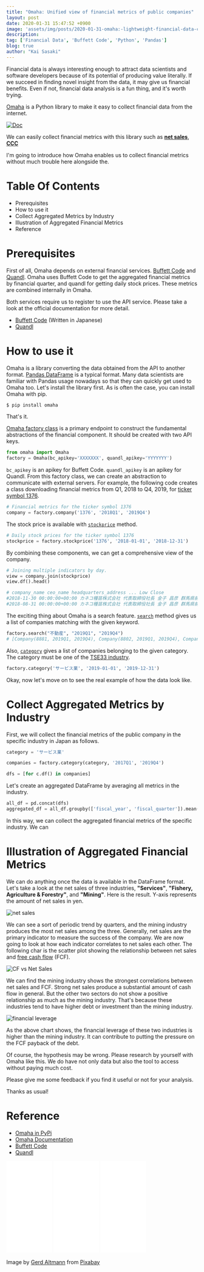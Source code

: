 ```yaml
---
title: "Omaha: Unified view of financial metrics of public companies"
layout: post
date: 2020-01-31 15:47:52 +0900
image: 'assets/img/posts/2020-01-31-omaha:-lightweight-financial-data-collection-module/catch.jpg'
description:
tag: ['Financial Data', 'Buffett Code', 'Python', 'Pandas']
blog: true
author: "Kai Sasaki"
---
```


Financial data is always interesting enough to attract data scientists and software developers because of its potential of producing value literally. If we succeed in finding novel insight from the data, it may give us financial benefits. Even if not, financial data analysis is a fun thing, and it's worth trying.

[Omaha](https://www.lewuathe.com/omaha/) is a Python library to make it easy to collect financial data from the internet.

[![Doc](assets/img/posts/2020-01-31-omaha:-lightweight-financial-data-collection-module/doc.png)](https://www.lewuathe.com/omaha/)

We can easily collect financial metrics with this library such as [**net sales**](https://www.investopedia.com/terms/n/netsales.asp), [**CCC**](https://www.investopedia.com/terms/c/cashconversioncycle.asp)

I'm going to introduce how Omaha enables us to collect financial metrics without much trouble here alongside the.

# Table Of Contents

- Prerequisites
- How to use it
- Collect Aggregated Metrics by Industry
- Illustration of Aggregated Financial Metrics
- Reference

# Prerequisites

First of all, Omaha depends on external financial services. [Buffett Code](https://www.buffett-code.com/) and [Quandl](https://www.quandl.com/). Omaha uses Buffett Code to get the aggregated financial metrics by financial quarter, and quandl for getting daily stock prices. These metrics are combined internally in Omaha.

Both services require us to register to use the API service. Please take a look at the official documentation for more detail.

- [Buffett Code](https://www.buffett-code.com/) (Written in Japanese)
- [Quandl](https://www.quandl.com/)

# How to use it

Omaha is a library converting the data obtained from the API to another format. [Pandas DataFrame](https://pandas.pydata.org/pandas-docs/stable/reference/api/pandas.DataFrame.html) is a typical format. Many data scientists are familiar with Pandas usage nowadays so that they can quickly get used to Omaha too. Let's install the library first. As is often the case, you can install Omaha with pip.

```bash
$ pip install omaha
```

That's it.

[Omaha factory class](https://www.lewuathe.com/omaha/omaha.html#module-omaha.omaha) is a primary endpoint to construct the fundamental abstractions of the financial component. It should be created with two API keys.

```python
from omaha import Omaha
factory = Omaha(bc_apikey='XXXXXXX', quandl_apikey='YYYYYYY')
```

`bc_apikey` is an apikey for Buffett Code. `quandl_apikey` is an apikey for Quandl.
From this factory class, we can create an abstraction to communicate with external servers. For example, the following code creates a class downloading financial metrics from Q1, 2018 to Q4, 2019, for [ticker symbol 1376](https://www.google.com/search?q=ticker+1376).

```python
# Financial metrics for the ticker symbol 1376
company = factory.company('1376', '2018Q1', '2019Q4')
```

The stock price is available with [`stockprice`](https://www.lewuathe.com/omaha/omaha.html#omaha.omaha.Omaha.stockprice) method.

```python
# Daily stock prices for the ticker symbol 1376
stockprice = factory.stockprice('1376', '2018-01-01', '2018-12-31')
```

By combining these components, we can get a comprehensive view of the company.

```python
# Joining multiple indicators by day.
view = company.join(stockprice)
view.df().head()

# company_name ceo_name headquarters_address ... Low Close
#2018-11-30 00:00:00+00:00 カネコ種苗株式会社 代表取締役社長 金子 昌彦 群馬県前橋市古市町一丁目50番地12 ... 1389.568777 1408.187823
#2018-08-31 00:00:00+00:00 カネコ種苗株式会社 代表取締役社長 金子 昌彦 群馬県前橋市古市町一丁目50番地12 ... 1479.188532 1479.188532
```

The exciting thing about Omaha is a search feature. [`search`](https://www.lewuathe.com/omaha/omaha.html#omaha.omaha.Omaha.search) method gives us a list of companies matching with the given keyword.

```python
factory.search("不動産", "2019Q1", "2019Q4")
# [Company(8881, 2019Q1, 2019Q4), Company(8802, 2019Q1, 2019Q4), Company(3465, 2019Q1, 2019Q4),...]
```

Also, [`category`](https://www.lewuathe.com/omaha/omaha.html#omaha.omaha.Omaha.category) gives a list of companies belonging to the given category. The category must be one of the [TSE33 industry](https://www.jpx.co.jp/markets/indices/realvalues/01.html).

```python
factory.category('サービス業', '2019-01-01', '2019-12-31')
```

Okay, now let's move on to see the real example of how the data look like.

# Collect Aggregated Metrics by Industry

First, we will collect the financial metrics of the public company in the specific industry in Japan as follows.

```python
category = 'サービス業'

companies = factory.category(category, '2017Q1', '2019Q4')

dfs = [for c.df() in companies]
```

Let's create an aggregated DataFrame by averaging all metrics in the industry.

```python
all_df = pd.concat(dfs)
aggregated_df = all_df.groupby(['fiscal_year', 'fiscal_quarter']).mean()
```

In this way, we can collect the aggregated financial metrics of the specific industry. We can

# Illustration of Aggregated Financial Metrics

We can do anything once the data is available in the DataFrame format. Let's take a look at the net sales of three industries, **"Services"**, **"Fishery, Agriculture & Forestry"**, and **"Mining"**. Here is the result. Y-axis represents the amount of net sales in yen.

![net sales](assets/img/posts/2020-01-31-omaha:-lightweight-financial-data-collection-module/net_sales.png)

We can see a sort of periodic trend by quarters, and the mining industry produces the most net sales among the three. Generally, net sales are the primary indicator to measure the success of the company. We are now going to look at how each indicator correlates to net sales each other. The following char is the scatter plot showing the relationship between net sales and [free cash flow](https://www.investopedia.com/terms/f/freecashflow.asp) (FCF).

![CF vs Net Sales](assets/img/posts/2020-01-31-omaha:-lightweight-financial-data-collection-module/cf_net_sales.png)

We can find the mining industry shows the strongest correlations between net sales and FCF. Strong net sales produce a substantial amount of cash flow in general. But the other two sectors do not show a positive relationship as much as the mining industry. That's because these industries tend to have higher debt or investment than the mining industry.

![financial leverage](assets/img/posts/2020-01-31-omaha:-lightweight-financial-data-collection-module/financial_leverage.png)

As the above chart shows, the financial leverage of these two industries is higher than the mining industry. It can contribute to putting the pressure on the FCF payback of the debt.

Of course, the hypothesis may be wrong. Please research by yourself with Omaha like this. We do have not only data but also the tool to access without paying much cost.

Please give me some feedback if you find it useful or not for your analysis.

Thanks as usual!

# Reference

- [Omaha in PyPi](https://pypi.org/project/omaha/)
- [Omaha Documentation](https://www.lewuathe.com/omaha/)
- [Buffett Code](https://www.buffett-code.com/)
- [Quandl](https://www.quandl.com/)

<iframe style="width:120px;height:240px;" marginwidth="0" marginheight="0" scrolling="no" frameborder="0" src="//ws-na.amazon-adsystem.com/widgets/q?ServiceVersion=20070822&OneJS=1&Operation=GetAdHtml&MarketPlace=US&source=ac&ref=qf_sp_asin_til&ad_type=product_link&tracking_id=lewuathe-20&marketplace=amazon&region=US&placement=1492024333&asins=1492024333&linkId=a3ae273ea3afa9b1b15bccb697cf01ee&show_border=false&link_opens_in_new_window=true&price_color=333333&title_color=0066c0&bg_color=fafafa">
    </iframe>
<iframe style="width:120px;height:240px;" marginwidth="0" marginheight="0" scrolling="no" frameborder="0" src="//ws-na.amazon-adsystem.com/widgets/q?ServiceVersion=20070822&OneJS=1&Operation=GetAdHtml&MarketPlace=US&source=ac&ref=qf_sp_asin_til&ad_type=product_link&tracking_id=lewuathe-20&marketplace=amazon&region=US&placement=1119482089&asins=1119482089&linkId=4d20f218647d666b580e734cc35c0beb&show_border=false&link_opens_in_new_window=true&price_color=333333&title_color=0066c0&bg_color=fafafa">
    </iframe>
<iframe style="width:120px;height:240px;" marginwidth="0" marginheight="0" scrolling="no" frameborder="0" src="//ws-na.amazon-adsystem.com/widgets/q?ServiceVersion=20070822&OneJS=1&Operation=GetAdHtml&MarketPlace=US&source=ac&ref=qf_sp_asin_til&ad_type=product_link&tracking_id=lewuathe-20&marketplace=amazon&region=US&placement=1449355730&asins=1449355730&linkId=ef5d8aa61843cd082f27055839edef9a&show_border=false&link_opens_in_new_window=true&price_color=333333&title_color=0066c0&bg_color=fafafa">
    </iframe>

Image by <a href="https://pixabay.com/users/geralt-9301/?utm_source=link-attribution&amp;utm_medium=referral&amp;utm_campaign=image&amp;utm_content=1443244">Gerd Altmann</a> from <a href="https://pixabay.com/?utm_source=link-attribution&amp;utm_medium=referral&amp;utm_campaign=image&amp;utm_content=1443244">Pixabay</a>